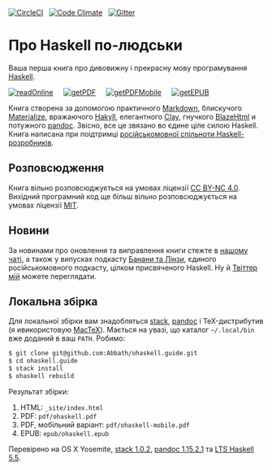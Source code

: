 [![CircleCI](https://circleci.com/gh/denisshevchenko/ohaskell.guide.svg?style=shield&circle-token=42b4b253957b4896ad05759fce3a7ae576ac8a72)](https://circleci.com/gh/denisshevchenko/ohaskell.guide)&nbsp;&nbsp;&nbsp;[![Code Climate](https://codeclimate.com/github/denisshevchenko/ohaskell.guide/badges/gpa.svg)](https://codeclimate.com/github/denisshevchenko/ohaskell.guide)&nbsp;&nbsp;&nbsp;[![Gitter](https://img.shields.io/gitter/room/nwjs/nw.js.svg)](https://gitter.im/denisshevchenko/ohaskell-book)

# Про Haskell по-людськи

Ваша перша книга про дивовижну і прекрасну мову програмування [Haskell](https://www.haskell.org/).

[![readOnline](https://img.shields.io/badge/read-online-blue.svg)](http://www.ohaskell.guide/init.html)&nbsp;&nbsp;&nbsp;&nbsp;&nbsp;[![getPDF](https://img.shields.io/badge/get-PDF-red.svg)](https://github.com/denisshevchenko/ohaskell.guide/blob/master/pdf/ohaskell.pdf?raw=true)&nbsp;&nbsp;&nbsp;&nbsp;&nbsp;[![getPDFMobile](https://img.shields.io/badge/get-PDF%20mobile-orange.svg)](https://github.com/denisshevchenko/ohaskell.guide/blob/master/pdf/ohaskell-mobile.pdf?raw=true)&nbsp;&nbsp;&nbsp;&nbsp;&nbsp;[![getEPUB](https://img.shields.io/badge/get-EPUB-green.svg)](https://github.com/denisshevchenko/ohaskell.guide/blob/master/epub/ohaskell.epub?raw=true)

Книга створена за допомогою практичного [Markdown](https://help.github.com/categories/writing-on-github/), блискучого [Materialize](http://materializecss.com/), вражаючого [Hakyll](https://jaspervdj.be/hakyll/), елегантного [Clay](http://fvisser.nl/clay/), гнучкого [BlazeHtml](https://jaspervdj.be/blaze/) и потужного [pandoc](http://pandoc.org/). Звісно, все це звязано во єдине ціле силою Haskell. Книга написана при поідтримці [російськомовної спільноти Haskell-розробників](http://ruhaskell.org/).

## Розповсюдження

Книга вільно розповсюджується на умовах ліцензії [CC BY-NC 4.0](http://creativecommons.org/licenses/by-nc/4.0/deed.ru). Вихідний програмний код ще більш вільно розповсюджується на умовах ліцензії [MIT](https://opensource.org/licenses/MIT).

## Новини

За новинами про оновлення та виправлення книги стежте в [нашому чаті](https://gitter.im/denisshevchenko/ohaskell-book), а також у випусках подкасту [Банани та Лінзи](http://bananasandlenses.net/), єдиного російськомовного подкасту, цілком присвяченого Haskell. Ну й [Твіттер мій](https://twitter.com/dshevchenko_biz) можете переглядати.

## Локальна збірка

Для локальної збірки вам знадобляться [stack](http://docs.haskellstack.org/en/stable/README/), [pandoc](http://pandoc.org/) і TeX-дистрибутив (я ивикористовую [MacTeX](https://tug.org/mactex/)). Мається на увазі, що каталог `~/.local/bin` вже доданий в ваш `PATH`. Робимо:

```bash
$ git clone git@github.com:Abbath/ohaskell.guide.git
$ cd ohaskell.guide
$ stack install
$ ohaskell rebuild
```

Результат збірки:

1. HTML: `_site/index.html`
2. PDF: `pdf/ohaskell.pdf`
3. PDF, мобільний варіант: `pdf/ohaskell-mobile.pdf`
4. EPUB: `epub/ohaskell.epub`

Перевірено на OS X Yosemite, [stack 1.0.2](http://docs.haskellstack.org/en/stable/README/), [pandoc 1.15.2.1](https://github.com/jgm/pandoc/releases/tag/1.15.2) та [LTS Haskell 5.5](https://www.stackage.org/lts-5.5).
